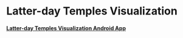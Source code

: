 Latter-day Temples Visualization
================================

#### [Latter-day Temples Visualization Android App](https://litianzhang.com/latter-day-temples-visualization-android-app/)